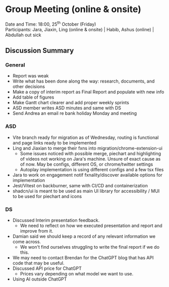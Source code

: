 # Group Meeting (online & onsite)
Date and Time: 18:00, 25<sup>th</sup> October (Friday)\
Participants: Jara, Jiaxin, Ling (online & onsite) | Habib, Ashus (online) | Abdullah out sick
## Discussion Summary
### General
- Report was weak
- Write what has been done along the way: research, documents, and other decisions
- Make a copy of interim report as Final Report and populate with new info
- Add table of figures
- Make Gantt chart clearer and add proper weekly sprints 
- ASD member writes ASD minutes and same with DS
- Send Andrea an email re bank holiday Monday and meeting
### ASD
- Vite branch ready for migration as of Wednesday, routing is functional and page links ready to be implemented
- Ling and Jiaxian to merge their fxns into migration/chrome-extension-ui
    - Some issues noticed with possible merge, piechart and highlighting of videos not working on Jara's machine. Unsure of exact cause as of now. May be configs, different OS, or chrome/twitter settings
    - Autoplay implementation is using different configs and a few tsx files
- Jara to work on engagement notif fxnality/discover available options for implementation
- Jest/Vitest on backburner, same with CI/CD and containerization
- shadcn/ui is meant to be used as main UI library for accessibility / MUI to be used for piechart and icons
### DS
- Discussed Interim presentation feedback.
    - We need to reflect on how we executed presentation and report and improve from it.
- Damian said we should keep a record of any relevant information we come across.
    - We won't find ourselves struggling to write the final report if we do this.
- We may need to contact Brendan for the ChatGPT blog that has API code that may be useful.
- Discussed API price for ChatGPT
    - Prices vary depending on what model we want to use.      
- Using AI outside ChatGPT
